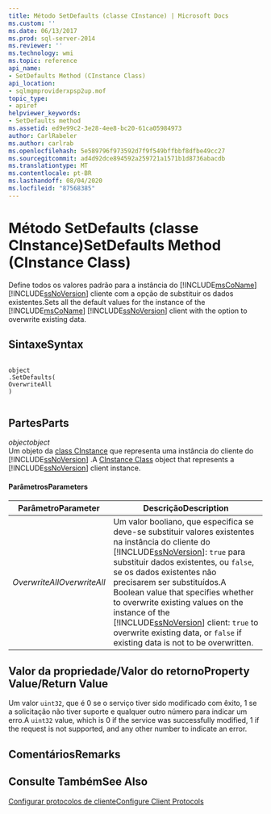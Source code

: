 ```yaml
---
title: Método SetDefaults (classe CInstance) | Microsoft Docs
ms.custom: ''
ms.date: 06/13/2017
ms.prod: sql-server-2014
ms.reviewer: ''
ms.technology: wmi
ms.topic: reference
api_name:
- SetDefaults Method (CInstance Class)
api_location:
- sqlmgmproviderxpsp2up.mof
topic_type:
- apiref
helpviewer_keywords:
- SetDefaults method
ms.assetid: ed9e99c2-3e28-4ee8-bc20-61ca05984973
author: CarlRabeler
ms.author: carlrab
ms.openlocfilehash: 5e589796f973592d7f9f549bffbbf8dfbe49cc27
ms.sourcegitcommit: ad4d92dce894592a259721a1571b1d8736abacdb
ms.translationtype: MT
ms.contentlocale: pt-BR
ms.lasthandoff: 08/04/2020
ms.locfileid: "87568385"
---
```

# <a name="setdefaults-method-cinstance-class"></a><span data-ttu-id="8247d-102">Método SetDefaults (classe CInstance)</span><span class="sxs-lookup"><span data-stu-id="8247d-102">SetDefaults Method (CInstance Class)</span></span>
  <span data-ttu-id="8247d-103">Define todos os valores padrão para a instância do [!INCLUDE[msCoName](../../includes/msconame-md.md)] [!INCLUDE[ssNoVersion](../../includes/ssnoversion-md.md)] cliente com a opção de substituir os dados existentes.</span><span class="sxs-lookup"><span data-stu-id="8247d-103">Sets all the default values for the instance of the [!INCLUDE[msCoName](../../includes/msconame-md.md)] [!INCLUDE[ssNoVersion](../../includes/ssnoversion-md.md)] client with the option to overwrite existing data.</span></span>  
  
## <a name="syntax"></a><span data-ttu-id="8247d-104">Sintaxe</span><span class="sxs-lookup"><span data-stu-id="8247d-104">Syntax</span></span>  
  
```  
  
object  
.SetDefaults(  
OverwriteAll  
)  
  
```  
  
## <a name="parts"></a><span data-ttu-id="8247d-105">Partes</span><span class="sxs-lookup"><span data-stu-id="8247d-105">Parts</span></span>  
 <span data-ttu-id="8247d-106">*object*</span><span class="sxs-lookup"><span data-stu-id="8247d-106">*object*</span></span>  
 <span data-ttu-id="8247d-107">Um objeto da [class CInstance](cinstance-class.md) que representa uma instância do cliente do [!INCLUDE[ssNoVersion](../../includes/ssnoversion-md.md)] .</span><span class="sxs-lookup"><span data-stu-id="8247d-107">A [CInstance Class](cinstance-class.md) object that represents a [!INCLUDE[ssNoVersion](../../includes/ssnoversion-md.md)] client instance.</span></span>  
  
#### <a name="parameters"></a><span data-ttu-id="8247d-108">Parâmetros</span><span class="sxs-lookup"><span data-stu-id="8247d-108">Parameters</span></span>  
  
|<span data-ttu-id="8247d-109">Parâmetro</span><span class="sxs-lookup"><span data-stu-id="8247d-109">Parameter</span></span>|<span data-ttu-id="8247d-110">Descrição</span><span class="sxs-lookup"><span data-stu-id="8247d-110">Description</span></span>|  
|---------------|-----------------|  
|<span data-ttu-id="8247d-111">*OverwriteAll*</span><span class="sxs-lookup"><span data-stu-id="8247d-111">*OverwriteAll*</span></span>|<span data-ttu-id="8247d-112">Um valor booliano, que especifica se deve-se substituir valores existentes na instância do cliente do [!INCLUDE[ssNoVersion](../../includes/ssnoversion-md.md)]: `true` para substituir dados existentes, ou `false`, se os dados existentes não precisarem ser substituídos.</span><span class="sxs-lookup"><span data-stu-id="8247d-112">A Boolean value that specifies whether to overwrite existing values on the instance of the [!INCLUDE[ssNoVersion](../../includes/ssnoversion-md.md)] client: `true` to overwrite existing data, or `false` if existing data is not to be overwritten.</span></span>|  
  
## <a name="property-valuereturn-value"></a><span data-ttu-id="8247d-113">Valor da propriedade/Valor do retorno</span><span class="sxs-lookup"><span data-stu-id="8247d-113">Property Value/Return Value</span></span>  
 <span data-ttu-id="8247d-114">Um valor `uint32`, que é 0 se o serviço tiver sido modificado com êxito, 1 se a solicitação não tiver suporte e qualquer outro número para indicar um erro.</span><span class="sxs-lookup"><span data-stu-id="8247d-114">A `uint32` value, which is 0 if the service was successfully modified, 1 if the request is not supported, and any other number to indicate an error.</span></span>  
  
## <a name="remarks"></a><span data-ttu-id="8247d-115">Comentários</span><span class="sxs-lookup"><span data-stu-id="8247d-115">Remarks</span></span>  
  
## <a name="see-also"></a><span data-ttu-id="8247d-116">Consulte Também</span><span class="sxs-lookup"><span data-stu-id="8247d-116">See Also</span></span>  
 [<span data-ttu-id="8247d-117">Configurar protocolos de cliente</span><span class="sxs-lookup"><span data-stu-id="8247d-117">Configure Client Protocols</span></span>](https://technet.microsoft.com/library/ms181035.aspx)  
  
  
